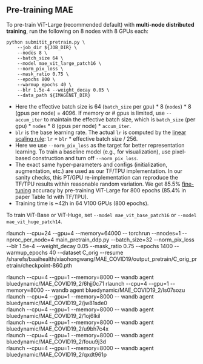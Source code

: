 ## Pre-training MAE

To pre-train ViT-Large (recommended default) with **multi-node distributed training**, run the following on 8 nodes with 8 GPUs each:
```
python submitit_pretrain.py \
    --job_dir ${JOB_DIR} \
    --nodes 8 \
    --batch_size 64 \
    --model mae_vit_large_patch16 \
    --norm_pix_loss \
    --mask_ratio 0.75 \
    --epochs 800 \
    --warmup_epochs 40 \
    --blr 1.5e-4 --weight_decay 0.05 \
    --data_path ${IMAGENET_DIR}
```
- Here the effective batch size is 64 (`batch_size` per gpu) * 8 (`nodes`) * 8 (gpus per node) = 4096. If memory or # gpus is limited, use `--accum_iter` to maintain the effective batch size, which is `batch_size` (per gpu) * `nodes` * 8 (gpus per node) * `accum_iter`.
- `blr` is the base learning rate. The actual `lr` is computed by the [linear scaling rule](https://arxiv.org/abs/1706.02677): `lr` = `blr` * effective batch size / 256.
- Here we use `--norm_pix_loss` as the target for better representation learning. To train a baseline model (e.g., for visualization), use pixel-based construction and turn off `--norm_pix_loss`.
- The exact same hyper-parameters and configs (initialization, augmentation, etc.) are used as our TF/TPU implementation. In our sanity checks, this PT/GPU re-implementation can reproduce the TF/TPU results within reasonable random variation. We get 85.5% [fine-tuning](FINETUNE.md) accuracy by pre-training ViT-Large for 800 epochs (85.4% in paper Table 1d with TF/TPU).
- Training time is ~42h in 64 V100 GPUs (800 epochs).

To train ViT-Base or ViT-Huge, set `--model mae_vit_base_patch16` or `--model mae_vit_huge_patch14`.

rlaunch --cpu=24 --gpu=4 --memory=64000 -- torchrun --nnodes=1 --nproc_per_node=4 main_pretrain_ddp.py --batch_size=32 --norm_pix_loss --blr 1.5e-4 --weight_decay 0.05 --mask_ratio 0.75 --epochs 1400 --warmup_epochs 40 --dataset C_orig --resume /sharefs/baaihealth/xiaohongwang/MAE_COVID19/output_pretrain/C_orig_pretrain/checkpoint-860.pth

rlaunch --cpu=4 --gpu=1 --memory=8000 -- wandb agent bluedynamic/MAE_COVID19_2/6hjj0c71 
rlaunch --cpu=4 --gpu=1 --memory=8000 -- wandb agent bluedynamic/MAE_COVID19_2/ls07sozu   
rlaunch --cpu=4 --gpu=1 --memory=8000 -- wandb agent bluedynamic/MAE_COVID19_2/jw81sde0  
rlaunch --cpu=4 --gpu=1 --memory=8000 -- wandb agent bluedynamic/MAE_COVID19_2/1oj6lkil  
rlaunch --cpu=4 --gpu=1 --memory=8000 -- wandb agent bluedynamic/MAE_COVID19_2/u9bh7c4x  
rlaunch --cpu=4 --gpu=1 --memory=8000 -- wandb agent bluedynamic/MAE_COVID19_2/fouu9j3d  
rlaunch --cpu=4 --gpu=1 --memory=8000 -- wandb agent bluedynamic/MAE_COVID19_2/qxdt961p
